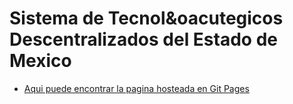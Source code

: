 # Sistema de Tecnol&oacutegicos Descentralizados del Estado de Mexico

- [Aqui puede encontrar la pagina hosteada en Git Pages](https://edgaroman1012.github.io/TESVG/)